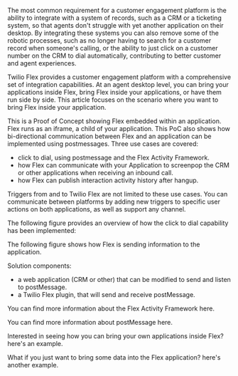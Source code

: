 The most common requirement for a customer engagement platform is the ability to integrate with a system of records, such as a CRM or a ticketing system, so that agents don't struggle with yet another application on their desktop. By integrating these systems you can also remove some of the robotic processes, such as no longer having to search for a customer record when someone's calling, or the ability to just click on a customer number on the CRM to dial automatically, contributing to better customer and agent experiences.

Twilio Flex provides a customer engagement platform with a comprehensive set of integration capabilities. At an agent desktop level, you can bring your applications inside Flex, bring Flex inside your applications, or have them run side by side. This article focuses on the scenario where you want to bring Flex inside your application.

This is a Proof of Concept showing Flex embedded within an application. Flex runs as an iframe, a child of your application. This PoC also shows how bi-directional communication between Flex and an application can be implemented using postmessages. Three use cases are covered: 
- click to dial, using postmessage and the Flex Activity Framework.
- how Flex can communicate with your Application to screenpop the CRM or other applications when receiving an inbound call.
- how Flex can publish interaction activity history after hangup.

Triggers from and to Twilio Flex are not limited to these use cases. You can communicate between platforms by adding new triggers to specific user actions on both applications, as well as support any channel.

The following figure provides an overview of how the click to dial capability has been implemented:
<how it works>

The following figure shows how Flex is sending information to the application.
<how it works>

Solution components:
-   a web application (CRM or other) that can be modified to send and listen to postMessage.
-   a Twilio Flex plugin, that will send and receive postMessage.

You can find more information about the Flex Activity Framework here.

You can find more information about postMessage here.

Interested in seeing how you can bring your own applications inside Flex? here's an example.

What if you just want to bring some data into the Flex application? here's another example.


